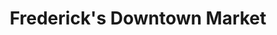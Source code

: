 ---
title: "Frederick's Downtown Market"
url: /quakertown/fredericks-downtown-market/
shop: butcher
---